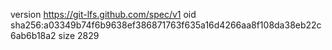 version https://git-lfs.github.com/spec/v1
oid sha256:a03349b74f6b9638ef386871763f635a16d4266aa8f108da38eb22c6ab6b18a2
size 2829
